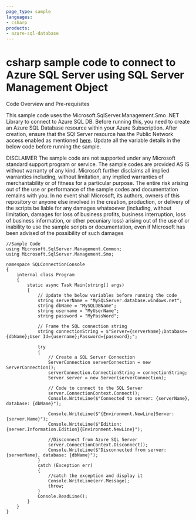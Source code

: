 ```yaml
---
page_type: sample
languages:
- csharp
products:
- azure-sql-database
---
```



# csharp sample code to connect to Azure SQL Server using SQL Server Management Object

 Code Overview and Pre-requisites
 
 This sample code uses the Microsoft.SqlServer.Management.Smo .NET Library to connect to Azure SQL DB.
 Before running this, you need to create an Azure SQL Database resource within your Azure Subscription.
 After creation, ensure that the SQl Server resource has the Public Network access enabled as mentioned [here](https://learn.microsoft.com/en-us/azure/azure-sql/database/connectivity-settings?view=azuresql&tabs=azure-portal#deny-public-network-access).
 Update all the variable details in the below code before running the sample.
 
 
DISCLAIMER
 The sample code are not supported under any Microsoft standard support program or service. The sample codes are provided AS IS without warranty of any kind. Microsoft further disclaims all implied warranties including, without limitation, any implied warranties of merchantability or of fitness for a particular purpose. The entire risk arising out of the use or performance of the sample codes and documentation remains with you. In no event shall Microsoft, its authors, owners of this repository or anyone else involved in the creation, production, or delivery of the scripts be liable for any damages whatsoever (including, without limitation, damages for loss of business profits, business interruption, loss of business information, or other pecuniary loss) arising out of the use of or inability to use the sample scripts or documentation, even if Microsoft has been advised of the possibility of such damages 


```
//Sample Code
using Microsoft.SqlServer.Management.Common;
using Microsoft.SqlServer.Management.Smo;

namespace SQLConnectionConsole
{
    internal class Program
    {
        static async Task Main(string[] args)
        {
            // Update the below variables before running the code
            string serverName = "MySQLServer.database.windows.net";
            string dbName = "MySQLDBName";
            string username = "MyUserName";
            string password = "MyPassWord";

            // Frame the SQL connection string
            string connectionString = $"Server={serverName};Database={dbName};User Id={username};Password={password};";

            try
            {
                // Create a SQL Server Connection
                ServerConnection serverConnection = new ServerConnection();
                serverConnection.ConnectionString = connectionString;
                Server server = new Server(serverConnection);

                // Code to connect to the SQL Server
                server.ConnectionContext.Connect();
                Console.WriteLine($"Connected to server: {serverName}, database: {dbName}");

                Console.WriteLine($"{Environment.NewLine}Server: {server.Name}");
                Console.WriteLine($"Edition: {server.Information.Edition}{Environment.NewLine}");

                //Disconnect from Azure SQL Server
                server.ConnectionContext.Disconnect();
                Console.WriteLine($"Disconnected from server: {serverName}, database: {dbName}");
            }
            catch (Exception err)
            {
                //catch the exception and display it
                Console.WriteLine(err.Message);
                throw;
            }
            Console.ReadLine();
        }
    }
}

```
